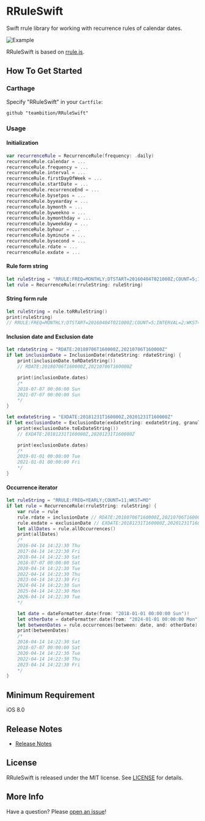 
# RRuleSwift
Swift rrule library for working with recurrence rules of calendar dates.

![Example](Gif/RRuleSwiftExample.gif "RRuleSwiftExample")

RRuleSwift is based on [rrule.js](https://github.com/jkbrzt/rrule).

## How To Get Started
### Carthage
Specify "RRuleSwift" in your ```Cartfile```:
```ogdl 
github "teambition/RRuleSwift"
```

### Usage
#### Initialization
```swift
var recurrenceRule = RecurrenceRule(frequency: .daily)
recurrenceRule.calendar = ...
recurrenceRule.frequency = ...
recurrenceRule.interval = ...
recurrenceRule.firstDayOfWeek = ...
recurrenceRule.startDate = ...
recurrenceRule.recurrenceEnd = ...
recurrenceRule.bysetpos = ...
recurrenceRule.byyearday = ...
recurrenceRule.bymonth = ...
recurrenceRule.byweekno = ...
recurrenceRule.bymonthday = ...
recurrenceRule.byweekday = ...
recurrenceRule.byhour = ...
recurrenceRule.byminute = ...
recurrenceRule.bysecond = ...
recurrenceRule.rdate = ...
recurrenceRule.exdate = ...
```

####  Rule form string
```swift
let ruleString = "RRULE:FREQ=MONTHLY;DTSTART=20160404T021000Z;COUNT=5;INTERVAL=2;WKST=MO;BYDAY=MO,TU"
let rule = RecurrenceRule(rruleString: ruleString)
```

####  String form rule
```swift
let ruleString = rule.toRRuleString()
print(ruleString)
// RRULE:FREQ=MONTHLY;DTSTART=20160404T021000Z;COUNT=5;INTERVAL=2;WKST=MO;BYDAY=MO,TU
```

#### Inclusion date and Exclusion date
```swift
let rdateString = "RDATE:20180706T160000Z,20210706T160000Z"
if let inclusionDate = InclusionDate(rdateString: rdateString) {
    print(inclusionDate.toRDateString())
    // RDATE:20180706T160000Z,20210706T160000Z

    print(inclusionDate.dates)
    /*
    2018-07-07 00:00:00 Sun
    2021-07-07 00:00:00 Sun
    */
}

let exdateString = "EXDATE:20181231T160000Z,20201231T160000Z"
if let exclusionDate = ExclusionDate(exdateString: exdateString, granularity: .year) {
    print(exclusionDate.toExDateString())
    // EXDATE:20181231T160000Z,20201231T160000Z

    print(exclusionDate.dates)
    /*
    2019-01-01 00:00:00 Tue
    2021-01-01 00:00:00 Fri
    */
}
```

#### Occurrence iterator
```swift
let ruleString = "RRULE:FREQ=YEARLY;COUNT=11;WKST=MO"
if let rule = RecurrenceRule(rruleString: ruleString) {
    var rule = rule
    rule.rdate = inclusionDate // RDATE:20180706T160000Z,20210706T160000Z
    rule.exdate = exclusionDate // EXDATE:20181231T160000Z,20201231T160000Z
    let allDates = rule.allOccurrences()
    print(allDates)
    /*
    2016-04-14 14:22:30 Thu
    2017-04-14 14:22:30 Fri
    2018-04-14 14:22:30 Sat
    2018-07-07 00:00:00 Sat
    2020-04-14 14:22:30 Tue
    2022-04-14 14:22:30 Thu
    2023-04-14 14:22:30 Fri
    2024-04-14 14:22:30 Sun
    2025-04-14 14:22:30 Mon
    2026-04-14 14:22:30 Tue
    */

    let date = dateFormatter.date(from: "2018-01-01 00:00:00 Sun")!
    let otherDate = dateFormatter.date(from: "2024-01-01 00:00:00 Mon")!
    let betweenDates = rule.occurrences(between: date, and: otherDate)
    print(betweenDates)
    /*
    2018-04-14 14:22:30 Sat
    2018-07-07 00:00:00 Sat
    2020-04-14 14:22:30 Tue
    2022-04-14 14:22:30 Thu
    2023-04-14 14:22:30 Fri
    */
}
```

## Minimum Requirement
iOS 8.0

## Release Notes
* [Release Notes](https://github.com/teambition/RRuleSwift/releases)

## License
RRuleSwift is released under the MIT license. See [LICENSE](https://github.com/teambition/RRuleSwift/blob/master/LICENSE.md) for details.

## More Info
Have a question? Please [open an issue](https://github.com/teambition/RRuleSwift/issues/new)!
